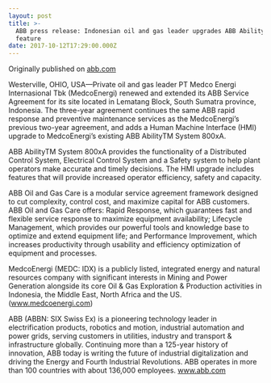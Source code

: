 ```yaml
---
layout: post
title: >-
  ABB press release: Indonesian oil and gas leader upgrades ABB Ability 800xA
  feature
date: 2017-10-12T17:29:00.000Z
---
```

Originally published on [abb.com](http://www04.abb.com/global/abbzh/abbzh251.nsf!OpenDatabase&db=/global/abbzh/abbzh250.nsf&v=553E&e=us&url=/global/seitp/seitp202.nsf/0/0AD3FA53B536C42EC12581860066A50B!OpenDocument)

Westerville, OHIO, USA—Private oil and gas leader PT Medco Energi Internasional Tbk (MedcoEnergi) renewed and extended its ABB Service Agreement for its site located in Lematang Block, South Sumatra province, Indonesia. The three-year agreement continues the same ABB rapid response and preventive maintenance services as the MedcoEnergi’s previous two-year agreement, and adds a Human Machine Interface (HMI) upgrade to MedcoEnergi’s existing ABB AbilityTM System 800xA.



ABB AbilityTM System 800xA provides the functionality of a Distributed Control System, Electrical Control System and a Safety system to help plant operators make accurate and timely decisions. The HMI upgrade includes features that will provide increased operator efficiency, safety and capacity.



ABB Oil and Gas Care is a modular service agreement framework designed to cut complexity, control cost, and maximize capital for ABB customers. ABB Oil and Gas Care offers: Rapid Response, which guarantees fast and flexible service response to maximize equipment availability; Lifecycle Management, which provides our powerful tools and knowledge base to optimize and extend equipment life; and Performance Improvement, which increases productivity through usability and efficiency optimization of equipment and processes.



MedcoEnergi (MEDC: IDX) is a publicly listed, integrated energy and natural resources company with significant interests in Mining and Power Generation alongside its core Oil & Gas Exploration & Production activities in Indonesia, the Middle East, North Africa and the US. (www.medcoenergi.com)



ABB (ABBN: SIX Swiss Ex) is a pioneering technology leader in electrification products, robotics and motion, industrial automation and power grids, serving customers in utilities, industry and transport & infrastructure globally. Continuing more than a 125-year history of innovation, ABB today is writing the future of industrial digitalization and driving the Energy and Fourth Industrial Revolutions. ABB operates in more than 100 countries with about 136,000 employees. www.abb.com
